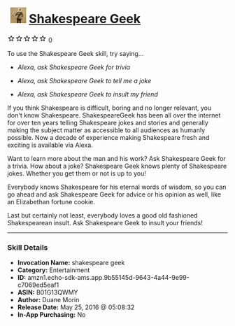 # &nbsp;<img src="skill_icon" alt="Shakespeare Geek icon" width="36"> [Shakespeare Geek](http://alexa.amazon.com/#skills/amzn1.echo-sdk-ams.app.9b55145d-9643-4a44-9e99-c7069ed5eaf1)
![0 stars](../../images/ic_star_border_black_18dp_1x.png)![0 stars](../../images/ic_star_border_black_18dp_1x.png)![0 stars](../../images/ic_star_border_black_18dp_1x.png)![0 stars](../../images/ic_star_border_black_18dp_1x.png)![0 stars](../../images/ic_star_border_black_18dp_1x.png) 0

To use the Shakespeare Geek skill, try saying...

* *Alexa, ask Shakespeare Geek for trivia*

* *Alexa, ask Shakespeare Geek to tell me a joke*

* *Alexa, ask Shakespeare Geek to insult my friend*

If you think Shakespeare is difficult, boring and no longer relevant, you don't know Shakespeare. ShakespeareGeek has been all over the internet for over ten years telling Shakespeare jokes and stories and generally making the subject matter as accessible to all audiences as humanly possible. Now a decade of experience making Shakespeare fresh and exciting is available via Alexa.  

Want to learn more about the man and his work? Ask Shakespeare Geek for a trivia. How about a joke? Shakespeare Geek knows plenty of Shakespeare jokes. Whether you get them or not is up to you!

Everybody knows Shakespeare for his eternal words of wisdom, so you can go ahead and ask Shakespeare Geek for advice or his opinion as well, like an Elizabethan fortune cookie.

Last but certainly not least, everybody loves a good old fashioned Shakespearean insult. Ask Shakespeare Geek to insult your friends!

***

### Skill Details

* **Invocation Name:** shakespeare geek
* **Category:** Entertainment
* **ID:** amzn1.echo-sdk-ams.app.9b55145d-9643-4a44-9e99-c7069ed5eaf1
* **ASIN:** B01G13QWMY
* **Author:** Duane Morin
* **Release Date:** May 25, 2016 @ 05:08:32
* **In-App Purchasing:** No
